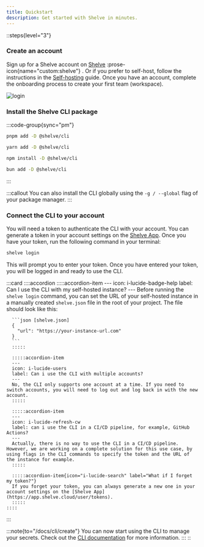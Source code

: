 ```yaml
---
title: Quickstart
description: Get started with Shelve in minutes.
---
```


::steps{level="3"}
### Create an account

Sign up for a Shelve account on [Shelve](https://app.shelve.cloud) :prose-icon{name="custom:shelve"} . Or if you prefer to self-host, follow the instructions in the [Self-hosting](/docs/self-hosting/docker) guide. Once you have an account, complete the onboarding process to create your first team (workspace).

![login](/docs/login.png)

### Install the Shelve CLI package

  :::code-group{sync="pm"}
  ```bash [pnpm]
  pnpm add -D @shelve/cli
  ```
  
  ```bash [yarn]
  yarn add -D @shelve/cli
  ```
  
  ```bash [npm]
  npm install -D @shelve/cli
  ```
  
  ```bash [bun]
  bun add -D @shelve/cli
  ```
  :::

  :::callout
  You can also install the CLI globally using the `-g / --global` flag of your package manager.
  :::

### Connect the CLI to your account

You will need a token to authenticate the CLI with your account. You can generate a token in your account settings on the [Shelve App](https://app.shelve.cloud/user/tokens). Once you have your token, run the following command in your terminal:

```bash [terminal]
shelve login
```

This will prompt you to enter your token. Once you have entered your token, you will be logged in and ready to use the CLI.

  :::card
    ::::accordion
      :::::accordion-item
      ---
      icon: i-lucide-badge-help
      label: Can I use the CLI with my self-hosted instance?
      ---
      Before running the `shelve login` command, you can set the URL of your self-hosted instance in a manually created `shelve.json` file in the root of your project. The file should look like this:
      
      ```json [shelve.json]
      {
        "url": "https://your-instance-url.com"
      }
      ```
      :::::
    
      :::::accordion-item
      ---
      icon: i-lucide-users
      label: Can i use the CLI with multiple accounts?
      ---
      No, the CLI only supports one account at a time. If you need to switch accounts, you will need to log out and log back in with the new account.
      :::::
    
      :::::accordion-item
      ---
      icon: i-lucide-refresh-cw
      label: can i use the CLI in a CI/CD pipeline, for example, GitHub Actions?
      ---
      Actually, there is no way to use the CLI in a CI/CD pipeline. However, we are working on a complete solution for this use case, by using flags in the CLI commands to specify the token and the URL of the instance for example.
      :::::
    
      :::::accordion-item{icon="i-lucide-search" label="What if I forget my token?"}
      If you forget your token, you can always generate a new one in your account settings on the [Shelve App](https://app.shelve.cloud/user/tokens).
      :::::
    ::::
  :::

  :::note{to="/docs/cli/create"}
  You can now start using the CLI to manage your secrets. Check out the [CLI documentation](/docs/cli) for more information.
  :::
::
